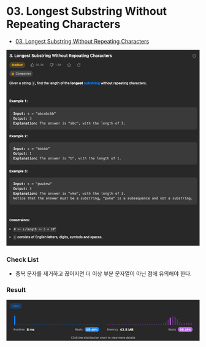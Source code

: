# 03. Longest Substring Without Repeating Characters

- [03. Longest Substring Without Repeating Characters](https://leetcode.com/problems/longest-substring-without-repeating-characters/)

![LongestCharacters.png](../../assets/LongestCharacters.png)


### Check List

- 중복 문자를 제거하고 끊어지면 더 이상 부분 문자열이 아닌 점에 유의해야 한다.

### Result
![LongestCharactersResult.png](../../assets/LongestCharactersResult.png)

